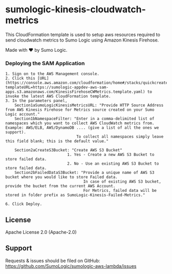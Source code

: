 # sumologic-kinesis-cloudwatch-metrics

This CloudFormation template is used to setup aws resources required to send cloudwatch metrics to Sumo Logic using Amazon Kinesis Firehose.

Made with ❤️ by Sumo Logic.

### Deploying the SAM Application

    1. Sign on to the AWS Management console.
    2. Click this [URL](https://console.aws.amazon.com/cloudformation/home#/stacks/quickcreate?templateURL=https://sumologic-appdev-aws-sam-apps.s3.amazonaws.com/KinesisFirehoseCWMetrics.template.yaml) to invoke the latest AWS CloudFormation template.
    3. In the parameters panel,
        Section1aSumoLogicKinesisMetricsURL: "Provide HTTP Source Address from AWS Kinesis Firehose for Metrics source created on your Sumo Logic account."
        Section1bNamespaceFilter: "Enter in a comma-delimited list of namespaces which you want to collect AWS CloudWatch metrics from. Example: AWS/ELB, AWS/DynamoDB .... (give a list of all the ones we support). 
                                   To collect all namespaces simply leave this field blank; this is the default value."

        Section2aCreateS3Bucket: "Create AWS S3 Bucket"
                               1. Yes - Create a new AWS S3 Bucket to store failed data.
                               2. No - Use an existing AWS S3 Bucket to store failed data.
        Section2bFailedDataS3Bucket: "Provide a unique name of AWS S3 bucket where you would like to store Failed data.
                                      In case of existing AWS S3 bucket, provide the bucket from the current AWS Account. 
                                      For Metrics, failed data will be stored in folder prefix as SumoLogic-Kinesis-Failed-Metrics."         
                       
    6. Click Deploy.

## License

Apache License 2.0 (Apache-2.0)

## Support
Requests & issues should be filed on GitHub: https://github.com/SumoLogic/sumologic-aws-lambda/issues

